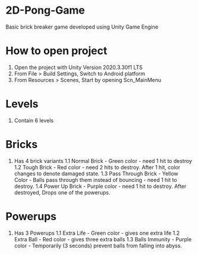 # 2D-Pong-Game
Basic brick breaker game developed using Unity Game Engine

# How to open project
1. Open the project with Unity Version 2020.3.30f1 LTS
2. From File > Build Settings, Switch to Android platform
3. From Resources > Scenes, Start by opening Scn_MainMenu

# Levels
1. Contain 6 levels

# Bricks
1. Has 4 brick variants
    1.1 Normal Brick - Green color - need 1 hit to destroy
    1.2 Tough Brick - Red color - need 2 hits to destroy. After 1 hit, color changes to denote damaged state.
    1.3 Pass Through Brick - Yellow Color - Balls pass through them instead of bouncing - need 1 hit to destroy.
    1.4 Power Up Brick - Purple color - need 1 hit to destroy. After destroyed, Drops one of the powerups.

# Powerups
1. Has 3 Powerups
    1.1 Extra Life - Green color - gives one extra life
    1.2 Extra Ball - Red color - gives three extra balls
    1.3 Balls Immunity - Purple color - Temporarily (3 seconds) prevent balls from falling into abyss.
